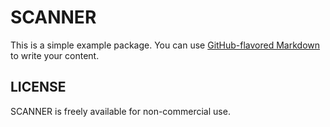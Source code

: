 # SCANNER

This is a simple example package. You can use
[GitHub-flavored Markdown](https://guides.github.com/features/mastering-markdown/)
to write your content.

## LICENSE
SCANNER is freely available for non-commercial use.